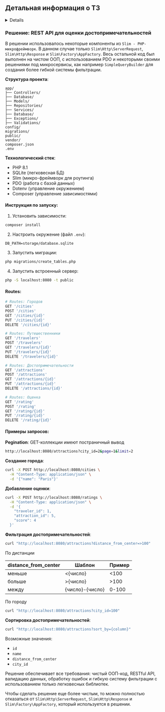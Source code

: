 ## Детальная информация о ТЗ

<details>
# Тестовое задание для PHP-разработчика

## Задача

Разработать **бэкенд-сервис** для оценки путешественниками достопримечательностей.  
Сервис должен предоставлять REST API, позволяющее:

- управлять сущностями (создание, редактирование, удаление, получение данных)
- фильтровать и сортировать выборки
- обеспечивать хранение и обработку оценок достопримечательностей

## Сущности

### 1. Достопримечательность (`attraction`)
- `id` (уникальный идентификатор)
- `name` (название, строка)
- `distance_from_center` (удалённость от центра города, число)
- `city_id` (связь с городом)

### 2. Город (`city`)
- `id` (уникальный идентификатор)
- `name` (название, строка)

### 3. Путешественник (`traveler`)
- `id` (уникальный идентификатор)
- `name` (имя, строка)

### 4. Оценка (`rating`)
- `id` (уникальный идентификатор)
- `traveler_id` (связь с путешественником)
- `attraction_id` (связь с достопримечательностью)
- `score` (оценка, число от 1 до 5)

## API

### Пример эндпоинтов

- `/cities` – получить список городов
- `/cities` – создать город
- `/cities/{id}` – получить информацию о городе
- `/cities/{id}` – обновить данные города
- `/cities/{id}` – удалить город

## Требования к реализации

### 1. Архитектура и код
- **ООП** (чистый, структурированный код)
- **RESTful API** (чёткая структура эндпоинтов, соответствие методам HTTP)
- Чистая архитектура (разделение логики на слои)
- Обработка ошибок (валидные HTTP-ответы, JSON-формат, сообщения об ошибках)
- Читабельность кода

### 2. Технологии
- **PHP 8.0+** (использование новых возможностей)
- База данных на выбор
- Разрешены **небольшие** фреймворки для работы с базой или роутингом
- **Не использовать "громоздкие" фреймворки по типу Laravel, Yii, Symfony**
- **Composer** для управления зависимостями
- Использование **автозагрузки (PSR-4)**
</details>


### Решение: REST API для оценки достопримечательностей

В решении использовалось некоторые компоненты из `Slim - PHP-микрофреймворк`.
В данном случае только `Slim\Http\ServerRequest`, `Slim\Http\Response` и `Slim\Factory\AppFactory`. Весь остальной код
был выполнен на чистом ООП, с использованием PDO и некоторыми своими решениями под микросервисы, как например `SimpleQueryBuilder`
для создания более гибкой системы фильтрации.

**Структура проекта**:
```
app/
├── Controllers/
├── Database/
├── Models/
├── Repositories/
├── Services/
├── Database/
├── Exceptions/
├── Validations/
config/
migrations/
public/
vendor/
composer.json
.env
```

**Технологический стек**:
- PHP 8.1
- SQLite (легковесная БД)
- Slim (микро-фреймворк для роутинга)
- PDO (работа с базой данных)
- Dotenv (управление окружением)
- Composer (управление зависимостями)

#### Инструкция по запуску:

1. Установить зависимости:
```bash
composer install
```

2. Настроить окружение (файл `.env`):
```
DB_PATH=storage/database.sqlite
```

3. Запустить миграции:
```bash
php migrations/create_tables.php
```

4. Запустить встроенный сервер:
```bash
php -S localhost:8080 -t public
```
#### Routes:
```bash
# Routes: Городов
GET '/cities'
POST '/cities'
GET '/cities/{id}'
PUT '/cities/{id}'
DELETE '/cities/{id}'

# Routes: Путешественники
GET '/travelers'
POST '/travelers'
GET '/travelers/{id}'
PUT '/travelers/{id}'
DELETE '/travelers/{id}'

# Routes: Достопримечательности
GET '/attractions'
POST '/attractions'
GET '/attractions/{id}'
PUT '/attractions/{id}'
DELETE '/attractions/{id}'

# Routes: Оценка
GET '/rating'
POST '/rating'
GET '/rating/{id}'
PUT '/rating/{id}'
DELETE '/rating/{id}'
```

#### Примеры запросов:
**Pegination**: GET-коллекции имеют постраничный вывод

```bash
http://localhost:8080/attractions?city_id=2&page=1&limit=2
```


**Создание города**:
```bash
curl -X POST http://localhost:8080/cities \
  -H "Content-Type: application/json" \
  -d '{"name": "Paris"}'
```

**Добавление оценки**:
```bash
curl -X POST http://localhost:8080/ratings \
  -H "Content-Type: application/json" \
  -d '{
    "traveler_id": 1,
    "attraction_id": 5,
    "score": 4
  }'
```

**Фильтрация достопримечательностей**:
```bash
curl "http://localhost:8080/attractions?distance_from_center=>100"
```
По дистанции

| distance_from_center | Шаблон          | Пример |
|----------------------|-----------------|--------|
| меньше               | <{число}        | <100   |
| больше               | >{число}        | >100   |
| между                | {число}-{число} | 0-100  |

По городу
```bash
curl "http://localhost:8080/attractions?city_id=100"
```
**Сортировка достопримечательностей**:
```bash
curl "http://localhost:8080/attractions?sort_by={column}"
```
Возможные значения:
* `id`
* `name`
* `distance_from_center`
* `city_id`


Решение обеспечивает все требования: чистый ООП-код, RESTful API, валидацию данных, обработку ошибок и гибкую систему фильтрации с использованием только легковесных библиотек.

Чтобы сделать решение еще более чистым, то можно полностью отказаться от `Slim\Http\ServerRequest`, `Slim\Http\Response` и `Slim\Factory\AppFactory`, который используется в решении.
